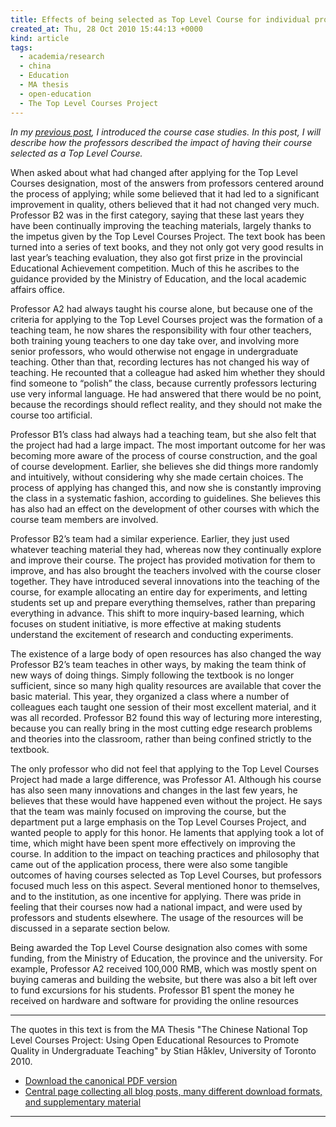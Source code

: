 ```yaml
---
title: Effects of being selected as Top Level Course for individual professors
created_at: Thu, 28 Oct 2010 15:44:13 +0000
kind: article
tags:
  - academia/research
  - china
  - Education
  - MA thesis
  - open-education
  - The Top Level Courses Project
---
```


*In my [previous
post](../2010/10/26/introducing-individual-top-level-courses-case-studies),
I introduced the course case studies. In this post, I will describe how
the professors described the impact of having their course selected as a
Top Level Course.*

When asked about what had changed after applying for the Top Level
Courses designation, most of the answers from professors centered around
the process of applying; while some believed that it had led to a
significant improvement in quality, others believed that it had not
changed very much. Professor B2 was in the first category, saying that
these last years they have been continually improving the teaching
materials, largely thanks to the impetus given by the Top Level Courses
Project. The text book has been turned into a series of text books, and
they not only got very good results in last year’s teaching evaluation,
they also got first prize in the provincial Educational Achievement
competition. Much of this he ascribes to the guidance provided by the
Ministry of Education, and the local academic affairs office.

Professor A2 had always taught his course alone, but because one of the
criteria for applying to the Top Level Courses project was the formation
of a teaching team, he now shares the responsibility with four other
teachers, both training young teachers to one day take over, and
involving more senior professors, who would otherwise not engage in
undergraduate teaching. Other than that, recording lectures has not
changed his way of teaching. He recounted that a colleague had asked him
whether they should find someone to “polish” the class, because
currently professors lecturing use very informal language. He had
answered that there would be no point, because the recordings should
reflect reality, and they should not make the course too artificial.

Professor B1’s class had always had a teaching team, but she also felt
that the project had had a large impact. The most important outcome for
her was becoming more aware of the process of course construction, and
the goal of course development. Earlier, she believes she did things
more randomly and intuitively, without considering why she made certain
choices. The process of applying has changed this, and now she is
constantly improving the class in a systematic fashion, according to
guidelines. She believes this has also had an effect on the development
of other courses with which the course team members are involved.

Professor B2’s team had a similar experience. Earlier, they just used
whatever teaching material they had, whereas now they continually
explore and improve their course. The project has provided motivation
for them to improve, and has also brought the teachers involved with the
course closer together. They have introduced several innovations into
the teaching of the course, for example allocating an entire day for
experiments, and letting students set up and prepare everything
themselves, rather than preparing everything in advance. This shift to
more inquiry-based learning, which focuses on student initiative, is
more effective at making students understand the excitement of research
and conducting experiments.

The existence of a large body of open resources has also changed the way
Professor B2’s team teaches in other ways, by making the team think of
new ways of doing things. Simply following the textbook is no longer
sufficient, since so many high quality resources are available that
cover the basic material. This year, they organized a class where a
number of colleagues each taught one session of their most excellent
material, and it was all recorded. Professor B2 found this way of
lecturing more interesting, because you can really bring in the most
cutting edge research problems and theories into the classroom, rather
than being confined strictly to the textbook.

The only professor who did not feel that applying to the Top Level
Courses Project had made a large difference, was Professor A1. Although
his course has also seen many innovations and changes in the last few
years, he believes that these would have happened even without the
project. He says that the team was mainly focused on improving the
course, but the department put a large emphasis on the Top Level Courses
Project, and wanted people to apply for this honor. He laments that
applying took a lot of time, which might have been spent more
effectively on improving the course. In addition to the impact on
teaching practices and philosophy that came out of the application
process, there were also some tangible outcomes of having courses
selected as Top Level Courses, but professors focused much less on this
aspect. Several mentioned honor to themselves, and to the institution,
as one incentive for applying. There was pride in feeling that their
courses now had a national impact, and were used by professors and
students elsewhere. The usage of the resources will be discussed in a
separate section below.

Being awarded the Top Level Course designation also comes with some
funding, from the Ministry of Education, the province and the
university. For example, Professor A2 received 100,000 RMB, which was
mostly spent on buying cameras and building the website, but there was
also a bit left over to fund excursions for his students. Professor B1
spent the money he received on hardware and software for providing the
online resources

* * * * *

The quotes in this text is from the MA Thesis "The Chinese National Top
Level Courses Project: Using Open Educational Resources to Promote
Quality in Undergraduate Teaching" by Stian Håklev, University of
Toronto 2010.

-   [Download the canonical PDF
  version](http://reganmian.net/top-level-courses/Haklev_Stian_201009_MA_thesis.pdf)
-   [Central page collecting all blog posts, many different download
  formats, and supplementary
  material](http://reganmian.net/top-level-courses)

* * * * *
